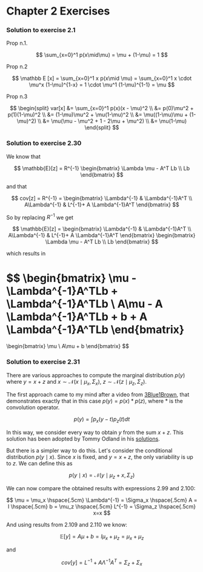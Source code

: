 # Chapter 2 Exercises

### Solution to exercise 2.1

Prop n.1.

$$
\sum_{x=0}^1 p(x\mid\mu) = \mu + (1-\mu) = 1  
$$

Prop n.2

$$
\mathbb E [x] = \sum_{x=0}^1 x p(x\mid \mu) =
\sum_{x=0}^1 x \cdot \mu^x (1-\mu)^{1-x} =
1 \cdot \mu^1 (1-\mu)^{1-1} = \mu
$$

Prop n.3

$$
\begin{split}
var[x] &= \sum_{x=0}^1 p(x)(x - \mu)^2 \\
&= p(0)\mu^2 + p(1)(1-\mu)^2 \\ 
&= (1-\mu)\mu^2 + \mu(1-\mu)^2 \\
&= \mu((1-\mu)\mu + (1-\mu)^2) \\
&= \mu(\mu - \mu^2 + 1 - 2\mu + \mu^2) \\
&= \mu(1-\mu)
\end{split} 
$$


### Solution to exercise 2.30

We know that

$$
\mathbb{E}[z] = R^{-1} \begin{bmatrix}
\Lambda \mu - A^T Lb \\
Lb
\end{bmatrix}
$$

and that 

$$
cov[z] = R^{-1} = \begin{bmatrix}
\Lambda^{-1} & \Lambda^{-1}A^T \\
A\Lambda^{-1} & L^{-1}+ A \Lambda^{-1}A^T 
\end{bmatrix}
$$

So by replacing $R^{-1}$ we get

$$
\mathbb{E}[z] = 
\begin{bmatrix}
\Lambda^{-1} & \Lambda^{-1}A^T \\
A\Lambda^{-1} & L^{-1}+ A \Lambda^{-1}A^T 
\end{bmatrix}
\begin{bmatrix}
\Lambda \mu - A^T Lb \\
Lb
\end{bmatrix}
$$

which results in 

$$
\begin{bmatrix}
\mu  - \Lambda^{-1}A^TLb + \Lambda^{-1}A^TLb \\
A\mu - A \Lambda^{-1}A^TLb + b + A \Lambda^{-1}A^TLb
\end{bmatrix}
=
\begin{bmatrix}
\mu \\
A\mu + b
\end{bmatrix}
$$



### Solution to exercise 2.31

There are various approaches to compute the marginal distribution $p(y)$ where $y = x + z$ and $x \sim \mathcal{N}(x \mid \mu_x, \Sigma_x)$, $z \sim \mathcal{N}(z \mid \mu_z, \Sigma_z)$. 

The first approach came to my mind after a video from [3Blue1Brown](https://www.youtube.com/watch?v=IaSGqQa5O-M), that demonstrates exactly that in this case $p(y) = p(x) * p(z)$, where $*$ is the convolution operator.

$$
p(y) = \int p_x(y-t)p_z(t)dt
$$

In this way, we consider every way to obtain $y$ from the sum $x+z$. This solution has been adopted by Tommy Odland in his [solutions](https://tommyodland.com/files/edu/bishop_solutions.pdf). 

But there is a simpler way to do this. Let's consider the conditional distribution $p(y \mid x)$. Since $x$ is fixed, and $y=x+z$, the only variability is up to $z$. We can define this as

$$
p(y\mid x) = \mathcal N (y \mid \mu_z + x, \Sigma_z)
$$

We can now compare the obtained results with expressions 2.99 and 2.100:

$$
\mu = \mu_x \hspace{.5cm}
\Lambda^{-1} = \Sigma_x \hspace{.5cm}
A = I \hspace{.5cm}
b = \mu_z \hspace{.5cm} 
L^{-1} = \Sigma_z \hspace{.5cm}
x=x
$$

And using results from 2.109 and 2.110 we know:

$$
\mathbb{E}[y] = A\mu+b = I \mu_x + \mu_z = \mu_x + \mu_z
$$

and

$$
cov[y] = L^{-1} + A\Lambda^{-1} A^T = \Sigma_z + \Sigma_x
$$
